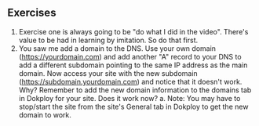## Exercises

1. Exercise one is always going to be "do what I did in the video". There's value to be had in learning by imitation. So do that first.
2. You saw me add a domain to the DNS. Use your own domain (https://yourdomain.com) and add another "A" record to your DNS to add a different subdomain pointing to the same IP address as the main domain. Now access your site with the new subdomain (https://subdomain.yourdomain.com) and notice that it doesn't work. Why? Remember to add the new domain information to the domains tab in Dokploy for your site. Does it work now?
   a. Note: You may have to stop/start the site from the site's General tab in Dokploy to get the new domain to work.
